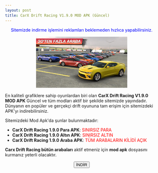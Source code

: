 ```yaml
---
layout: post
title: CarX Drift Racing V1.9.0 MOD APK (Güncel)
---
```


<center><p style="color: blue;">Sitemizde indirme işlemini reklamları beklemeden hızlıca yapabilirsiniz.</p>
<img src="/images/carx.jpg" alt="CarX Drift Racing" width="300px"/>
</center>
<p>En kaliteli grafiklere sahip oyunlardan biri olan <strong>CarX Drift Racing V1.9.0 MOD APK</strong> Güncel ve tüm modları aktif bir şekilde sitemizde yayındadır. Dünyanın en popüler ve gerçekçi drift oyununa tam erişim için sitemizdeki APK'yı indirebilirsiniz.
</p>

<p>Sitemizdeki Mod Apk'da şunlar bulunmaktadır:</p>
<ul>
<li><strong>CarX Drift Racing 1.9.0 Para APK</strong>: <span style="color:red;">SINIRSIZ PARA</span></li>
<li><strong>CarX Drift Racing 1.9.0 Altın APK</strong>: <span style="color:red;">SINIRSIZ ALTIN</span></li>
<li><strong>CarX Drift Racing 1.9.0 Araba APK</strong>: <span style="color:red;">TÜM ARABALARIN KİLİDİ AÇIK</span></li>
</ul>

<p><strong>Carx Drift Racing bütün arabaları</strong> aktif etmeniz için <strong>mod apk</strong> dosyasını kurmanız yeterli olacaktır.</p>

<center>
<a href="https://cloud.mail.ru/public/9AqR/cAiCFFUuh" target="_blank" rel="nofollow"><button class="button3">İNDİR</button></a>
</center>
